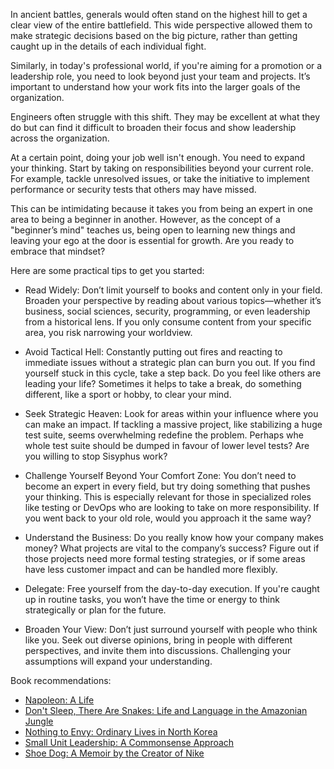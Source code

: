 In ancient battles, generals would often stand on the highest hill to get a clear view of the entire battlefield. This wide perspective allowed them to make strategic decisions based on the big picture, rather than getting caught up in the details of each individual fight.

Similarly, in today's professional world, if you're aiming for a promotion or a leadership role, you need to look beyond just your team and projects. It’s important to understand how your work fits into the larger goals of the organization.

Engineers often struggle with this shift. They may be excellent at what they do but can find it difficult to broaden their focus and show leadership across the organization.

At a certain point, doing your job well isn't enough. You need to expand your thinking. Start by taking on responsibilities beyond your current role. For example, tackle unresolved issues, or take the initiative to implement performance or security tests that others may have missed.

This can be intimidating because it takes you from being an expert in one area to being a beginner in another. However, as the concept of a "beginner’s mind" teaches us, being open to learning new things and leaving your ego at the door is essential for growth. Are you ready to embrace that mindset?

Here are some practical tips to get you started:

- Read Widely: Don’t limit yourself to books and content only in your field. Broaden your perspective by reading about various topics—whether it’s business, social sciences, security, programming, or even leadership from a historical lens. If you only consume content from your specific area, you risk narrowing your worldview.
    
- Avoid Tactical Hell: Constantly putting out fires and reacting to immediate issues without a strategic plan can burn you out. If you find yourself stuck in this cycle, take a step back. Do you feel like others are leading your life? Sometimes it helps to take a break, do something different, like a sport or hobby, to clear your mind.

- Seek Strategic Heaven: Look for areas within your influence where you can make an impact. If tackling a massive project, like stabilizing a huge test suite, seems overwhelming redefine the problem. Perhaps whe whole test suite should be dumped in favour of lower level tests? Are you willing to stop Sisyphus work?

- Challenge Yourself Beyond Your Comfort Zone: You don’t need to become an expert in every field, but try doing something that pushes your thinking. This is especially relevant for those in specialized roles like testing or DevOps who are looking to take on more responsibility. If you went back to your old role, would you approach it the same way?

- Understand the Business: Do you really know how your company makes money? What projects are vital to the company’s success? Figure out if those projects need more formal testing strategies, or if some areas have less customer impact and can be handled more flexibly.

- Delegate: Free yourself from the day-to-day execution. If you're caught up in routine tasks, you won’t have the time or energy to think strategically or plan for the future.

- Broaden Your View: Don’t just surround yourself with people who think like you. Seek out diverse opinions, bring in people with different perspectives, and invite them into discussions. Challenging your assumptions will expand your understanding.

Book recommendations:
- [Napoleon: A Life](https://amzn.to/4gnOg5F)
- [Don't Sleep, There Are Snakes: Life and Language in the Amazonian Jungle](https://amzn.to/3XriwUV)
- [Nothing to Envy: Ordinary Lives in North Korea](https://amzn.to/3TrS4Jj)
- [Small Unit Leadership: A Commonsense Approach](https://amzn.to/4gq8Baw)
- [Shoe Dog: A Memoir by the Creator of Nike](https://amzn.to/3zeOGe8)